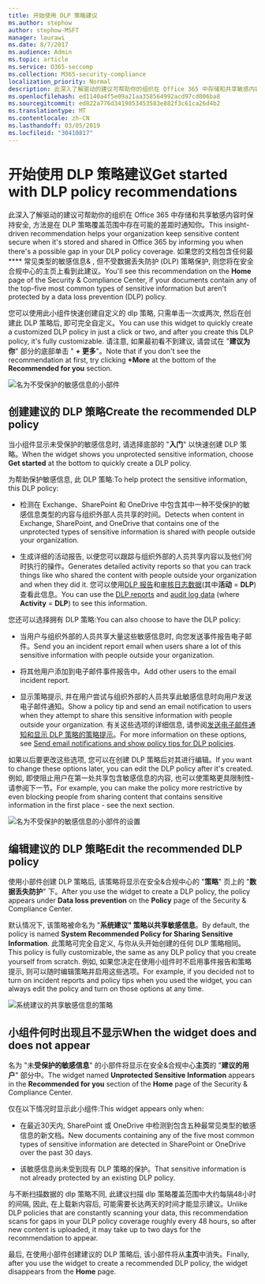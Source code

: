```yaml
---
title: 开始使用 DLP 策略建议
ms.author: stephow
author: stephow-MSFT
manager: laurawi
ms.date: 8/7/2017
ms.audience: Admin
ms.topic: article
ms.service: O365-seccomp
ms.collection: M365-security-compliance
localization_priority: Normal
description: 此深入了解驱动的建议可帮助你的组织在 Office 365 中存储和共享敏感内容时保持安全, 方法是在 DLP 策略覆盖范围中存在可能的差距时通知你。 如果您的文档包含任何最常用的五种类型&amp;的敏感信息, 但不受 DLP 策略保护, 您将在安全合规中心的主页上看到此建议。
ms.openlocfilehash: ed1140a4f5e09a21aa358564992acd97cd006ba8
ms.sourcegitcommit: ed822a776d3419853453583e882f3c61ca26d4b2
ms.translationtype: MT
ms.contentlocale: zh-CN
ms.lasthandoff: 03/05/2019
ms.locfileid: "30410817"
---
```

# <a name="get-started-with-dlp-policy-recommendations"></a><span data-ttu-id="01ac5-104">开始使用 DLP 策略建议</span><span class="sxs-lookup"><span data-stu-id="01ac5-104">Get started with DLP policy recommendations</span></span>

<span data-ttu-id="01ac5-105">此深入了解驱动的建议可帮助你的组织在 Office 365 中存储和共享敏感内容时保持安全, 方法是在 DLP 策略覆盖范围中存在可能的差距时通知你。</span><span class="sxs-lookup"><span data-stu-id="01ac5-105">This insight-driven recommendation helps your organization keep sensitive content secure when it's stored and shared in Office 365 by informing you when there's a possible gap in your DLP policy coverage.</span></span> <span data-ttu-id="01ac5-106">如果您的文档包含任何最\*\*\*\* 常见类型的敏感信息&amp; , 但不受数据丢失防护 (DLP) 策略保护, 则您将在安全合规中心的主页上看到此建议。</span><span class="sxs-lookup"><span data-stu-id="01ac5-106">You'll see this recommendation on the **Home** page of the Security &amp; Compliance Center, if your documents contain any of the top-five most common types of sensitive information but aren't protected by a data loss prevention (DLP) policy.</span></span> 
  
<span data-ttu-id="01ac5-107">您可以使用此小组件快速创建自定义的 dlp 策略, 只需单击一次或两次, 然后在创建此 DLP 策略后, 即可完全自定义。</span><span class="sxs-lookup"><span data-stu-id="01ac5-107">You can use this widget to quickly create a customized DLP policy in just a click or two, and after you create this DLP policy, it's fully customizable.</span></span> <span data-ttu-id="01ac5-108">请注意, 如果最初看不到建议, 请尝试在 "**建议为你**" 部分的底部单击 " **+ 更多**"。</span><span class="sxs-lookup"><span data-stu-id="01ac5-108">Note that if you don't see the recommendation at first, try clicking **+More** at the bottom of the **Recommended for you** section.</span></span> 
  
![名为不受保护的敏感信息的小部件](media/91bc04d2-6eff-4294-8b73-b2d56d26ffc4.png)
  
## <a name="create-the-recommended-dlp-policy"></a><span data-ttu-id="01ac5-110">创建建议的 DLP 策略</span><span class="sxs-lookup"><span data-stu-id="01ac5-110">Create the recommended DLP policy</span></span>

<span data-ttu-id="01ac5-111">当小组件显示未受保护的敏感信息时, 请选择底部的 "**入门**" 以快速创建 DLP 策略。</span><span class="sxs-lookup"><span data-stu-id="01ac5-111">When the widget shows you unprotected sensitive information, choose **Get started** at the bottom to quickly create a DLP policy.</span></span> 
  
<span data-ttu-id="01ac5-112">为帮助保护敏感信息, 此 DLP 策略:</span><span class="sxs-lookup"><span data-stu-id="01ac5-112">To help protect the sensitive information, this DLP policy:</span></span>
  
- <span data-ttu-id="01ac5-113">检测在 Exchange、SharePoint 和 OneDrive 中包含其中一种不受保护的敏感信息类型的内容与组织外部人员共享的时间。</span><span class="sxs-lookup"><span data-stu-id="01ac5-113">Detects when content in Exchange, SharePoint, and OneDrive that contains one of the unprotected types of sensitive information is shared with people outside your organization.</span></span>
    
- <span data-ttu-id="01ac5-114">生成详细的活动报告, 以便您可以跟踪与组织外部的人员共享内容以及他们何时执行的操作。</span><span class="sxs-lookup"><span data-stu-id="01ac5-114">Generates detailed activity reports so that you can track things like who shared the content with people outside your organization and when they did it.</span></span> <span data-ttu-id="01ac5-115">您可以使用[DLP 报告](view-the-dlp-reports.md)和[审核日志数据](search-the-audit-log-in-security-and-compliance.md)(其中**活动** = **DLP**) 查看此信息。</span><span class="sxs-lookup"><span data-stu-id="01ac5-115">You can use the [DLP reports](view-the-dlp-reports.md) and [audit log data](search-the-audit-log-in-security-and-compliance.md) (where **Activity** = **DLP**) to see this information.</span></span>
    
<span data-ttu-id="01ac5-116">您还可以选择拥有 DLP 策略:</span><span class="sxs-lookup"><span data-stu-id="01ac5-116">You can also choose to have the DLP policy:</span></span>
  
- <span data-ttu-id="01ac5-117">当用户与组织外部的人员共享大量这些敏感信息时, 向您发送事件报告电子邮件。</span><span class="sxs-lookup"><span data-stu-id="01ac5-117">Send you an incident report email when users share a lot of this sensitive information with people outside your organization.</span></span>
    
- <span data-ttu-id="01ac5-118">将其他用户添加到电子邮件事件报告中。</span><span class="sxs-lookup"><span data-stu-id="01ac5-118">Add other users to the email incident report.</span></span>
    
- <span data-ttu-id="01ac5-119">显示策略提示, 并在用户尝试与组织外部的人员共享此敏感信息时向用户发送电子邮件通知。</span><span class="sxs-lookup"><span data-stu-id="01ac5-119">Show a policy tip and send an email notification to users when they attempt to share this sensitive information with people outside your organization.</span></span> <span data-ttu-id="01ac5-120">有关这些选项的详细信息, 请参阅[发送电子邮件通知和显示 DLP 策略的策略提示](use-notifications-and-policy-tips.md)。</span><span class="sxs-lookup"><span data-stu-id="01ac5-120">For more information on these options, see [Send email notifications and show policy tips for DLP policies](use-notifications-and-policy-tips.md).</span></span>
    
<span data-ttu-id="01ac5-121">如果以后要更改这些选项, 您可以在创建 DLP 策略后对其进行编辑。</span><span class="sxs-lookup"><span data-stu-id="01ac5-121">If you want to change these options later, you can edit the DLP policy after it's created.</span></span> <span data-ttu-id="01ac5-122">例如, 即使阻止用户在第一处共享包含敏感信息的内容, 也可以使策略更具限制性-请参阅下一节。</span><span class="sxs-lookup"><span data-stu-id="01ac5-122">For example, you can make the policy more restrictive by even blocking people from sharing content that contains sensitive information in the first place - see the next section.</span></span>
  
![名为不受保护的敏感信息的小部件的设置](media/b6106cbd-1bed-4582-aaef-b678de470c9b.png)
  
## <a name="edit-the-recommended-dlp-policy"></a><span data-ttu-id="01ac5-124">编辑建议的 DLP 策略</span><span class="sxs-lookup"><span data-stu-id="01ac5-124">Edit the recommended DLP policy</span></span>

<span data-ttu-id="01ac5-125">使用小部件创建 DLP 策略后, 该策略将显示在安全&amp;合规中心的 "**策略**" 页上的 "**数据丢失防护**" 下。</span><span class="sxs-lookup"><span data-stu-id="01ac5-125">After you use the widget to create a DLP policy, the policy appears under **Data loss prevention** on the **Policy** page of the Security &amp; Compliance Center.</span></span> 
  
<span data-ttu-id="01ac5-126">默认情况下, 该策略被命名为 "**系统建议" 策略以共享敏感信息**。</span><span class="sxs-lookup"><span data-stu-id="01ac5-126">By default, the policy is named **System Recommended Policy for Sharing Sensitive Information**.</span></span> <span data-ttu-id="01ac5-127">此策略可完全自定义, 与你从头开始创建的任何 DLP 策略相同。</span><span class="sxs-lookup"><span data-stu-id="01ac5-127">This policy is fully customizable, the same as any DLP policy that you create yourself from scratch.</span></span> <span data-ttu-id="01ac5-128">例如, 如果您决定在使用小组件时不启用事件报告和策略提示, 则可以随时编辑策略并启用这些选项。</span><span class="sxs-lookup"><span data-stu-id="01ac5-128">For example, if you decided not to turn on incident reports and policy tips when you used the widget, you can always edit the policy and turn on those options at any time.</span></span>
  
![系统建议的共享敏感信息的策略](media/2fc49f25-ec25-4433-add4-d60f73888f13.png)
  
## <a name="when-the-widget-does-and-does-not-appear"></a><span data-ttu-id="01ac5-130">小组件何时出现且不显示</span><span class="sxs-lookup"><span data-stu-id="01ac5-130">When the widget does and does not appear</span></span>

<span data-ttu-id="01ac5-131">名为 "未**受保护的敏感信息**" 的小部件将显示在安全&amp;合规中心**主页**的 "**建议的用户**" 部分中。</span><span class="sxs-lookup"><span data-stu-id="01ac5-131">The widget named **Unprotected Sensitive Information** appears in the **Recommended for you** section of the **Home** page of the Security &amp; Compliance Center.</span></span> 
  
<span data-ttu-id="01ac5-132">仅在以下情况时显示此小组件:</span><span class="sxs-lookup"><span data-stu-id="01ac5-132">This widget appears only when:</span></span>
  
- <span data-ttu-id="01ac5-133">在最近30天内, SharePoint 或 OneDrive 中检测到包含五种最常见类型的敏感信息的新文档。</span><span class="sxs-lookup"><span data-stu-id="01ac5-133">New documents containing any of the five most common types of sensitive information are detected in SharePoint or OneDrive over the past 30 days.</span></span>
    
- <span data-ttu-id="01ac5-134">该敏感信息尚未受到现有 DLP 策略的保护。</span><span class="sxs-lookup"><span data-stu-id="01ac5-134">That sensitive information is not already protected by an existing DLP policy.</span></span>
    
<span data-ttu-id="01ac5-135">与不断扫描数据的 dlp 策略不同, 此建议扫描 dlp 策略覆盖范围中大约每隔48小时的间隔, 因此, 在上载新内容后, 可能需要长达两天的时间才能显示建议。</span><span class="sxs-lookup"><span data-stu-id="01ac5-135">Unlike DLP policies that are constantly scanning your data, this recommendation scans for gaps in your DLP policy coverage roughly every 48 hours, so after new content is uploaded, it may take up to two days for the recommendation to appear.</span></span>
  
<span data-ttu-id="01ac5-136">最后, 在使用小部件创建建议的 DLP 策略后, 该小部件将从**主页**中消失。</span><span class="sxs-lookup"><span data-stu-id="01ac5-136">Finally, after you use the widget to create a recommended DLP policy, the widget disappears from the **Home** page.</span></span> 
  

